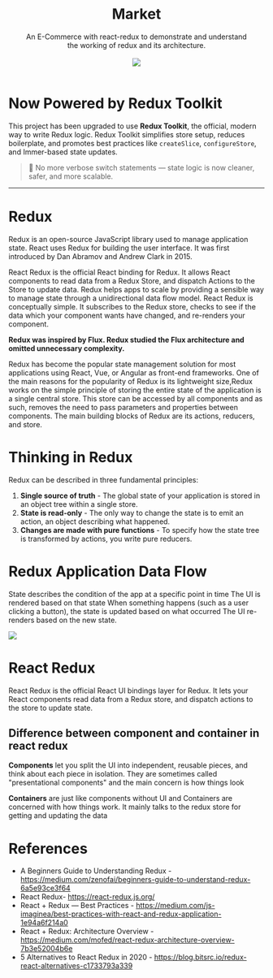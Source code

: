 
<div align="center">
    <h1> Market </h1>
    An E-Commerce with react-redux to demonstrate and understand<br/> the working of redux and its architecture.<br/><br/>
    <img src="https://img.shields.io/badge/Vercel-000000?style=for-the-badge&logo=vercel&logoColor=white"/>

<div><br/>
<div align="left">

# Now Powered by Redux Toolkit 

This project has been upgraded to use **Redux Toolkit**, the official, modern way to write Redux logic. Redux Toolkit simplifies store setup, reduces boilerplate, and promotes best practices like `createSlice`, `configureStore`, and Immer-based state updates.

> 🔄 No more verbose switch statements — state logic is now cleaner, safer, and more scalable.

---


# Redux
Redux is an open-source JavaScript library used to manage application state. React uses Redux for building the user interface. It was first introduced by Dan Abramov and Andrew Clark in 2015.

React Redux is the official React binding for Redux. It allows React components to read data from a Redux Store, and dispatch Actions to the Store to update data. Redux helps apps to scale by providing a sensible way to manage state through a unidirectional data flow model. React Redux is conceptually simple. It subscribes to the Redux store, checks to see if the data which your component wants have changed, and re-renders your component.

**Redux was inspired by Flux. Redux studied the Flux architecture and omitted unnecessary complexity.**

Redux has become the popular state management solution for most applications using React, Vue, or Angular as front-end frameworks. One of the main reasons for the popularity of Redux is its lightweight size,Redux works on the simple principle of storing the entire state of the application is a single central store. This store can be accessed by all components and as such, removes the need to pass parameters and properties between components. The main building blocks of Redux are its actions, reducers, and store.

# Thinking in Redux 
Redux can be described in three fundamental principles:

1. **Single source of truth​** - The global state of your application is stored in an object tree within a single store.
2. **State is read-only**​ - The only way to change the state is to emit an action, an object describing what happened.
3. **Changes are made with pure functions**​ - To specify how the state tree is transformed by actions, you write pure reducers.



# Redux Application Data Flow
State describes the condition of the app at a specific point in time
The UI is rendered based on that state
When something happens (such as a user clicking a button), the state is updated based on what occurred
The UI re-renders based on the new state.

<img src="https://redux.js.org/assets/images/ReduxDataFlowDiagram-49fa8c3968371d9ef6f2a1486bd40a26.gif">

# React Redux
React Redux is the official React UI bindings layer for Redux. It lets your React components read data from a Redux store, and dispatch actions to the store to update state.

## Difference between component and container in react redux
**Components** let you split the UI into independent, reusable pieces, and think about each piece in isolation. They are sometimes called "presentational components" and the main concern is how things look

**Containers** are just like components without UI and Containers are concerned with how things work. It mainly talks to the redux store for getting and updating the data

# References
- A Beginners Guide to Understanding Redux - https://medium.com/zenofai/beginners-guide-to-understand-redux-6a5e93ce3f64
- React Redux- https://react-redux.js.org/
- React + Redux — Best Practices - https://medium.com/js-imaginea/best-practices-with-react-and-redux-application-1e94a6f214a0
- React + Redux: Architecture Overview - https://medium.com/mofed/react-redux-architecture-overview-7b3e52004b6e
- 5 Alternatives to React Redux in 2020 - https://blog.bitsrc.io/redux-react-alternatives-c1733793a339
